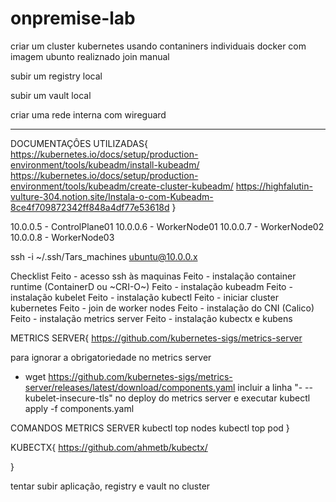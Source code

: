 # onpremise-lab

criar um cluster kubernetes usando contaniners individuais docker com imagem ubunto realiznado join manual

subir um registry local

subir um vault local

criar uma rede interna com wireguard

---

DOCUMENTAÇÔES UTILIZADAS{
	https://kubernetes.io/docs/setup/production-environment/tools/kubeadm/install-kubeadm/
	https://kubernetes.io/docs/setup/production-environment/tools/kubeadm/create-cluster-kubeadm/
	https://highfalutin-vulture-304.notion.site/Instala-o-com-Kubeadm-8ce4f709872342ff848a4df77e53618d
}

10.0.0.5 - ControlPlane01
10.0.0.6 - WorkerNode01
10.0.0.7 - WorkerNode02
10.0.0.8 - WorkerNode03

ssh -i ~/.ssh/Tars_machines ubuntu@10.0.0.x

Checklist
Feito - acesso ssh às maquinas
Feito - instalação container runtime (ContainerD ou ~CRI-O~)
Feito - instalação kubeadm
Feito - instalação kubelet
Feito - instalação kubectl
Feito - iniciar cluster kubernetes
Feito - join de worker nodes
Feito - instalação do CNI (Calico)
Feito - instalação metrics server
Feito - instalação kubectx e kubens


METRICS SERVER{
https://github.com/kubernetes-sigs/metrics-server

para ignorar a obrigatoriedade no metrics server
- wget https://github.com/kubernetes-sigs/metrics-server/releases/latest/download/components.yaml
incluir a linha "- --kubelet-insecure-tls" no deploy do metrics server e executar kubectl apply -f components.yaml

COMANDOS METRICS SERVER
	kubectl top nodes
	kubectl top pod
}


KUBECTX{
https://github.com/ahmetb/kubectx/


}


tentar subir aplicação, registry e vault no cluster
